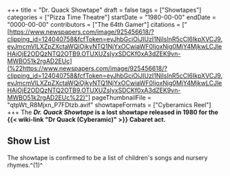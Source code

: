 +++
title = "Dr. Quack Showtape"
draft = false
tags = ["Showtapes"]
categories = ["Pizza Time Theatre"]
startDate = "1980-00-00"
endDate = "0000-00-00"
contributors = ["The 64th Gamer"]
citations = ["[https://www.newspapers.com/image/925456618/?clipping_id=124040758&fcfToken=eyJhbGciOiJIUzI1NiIsInR5cCI6IkpXVCJ9.eyJmcmVlLXZpZXctaWQiOjkyNTQ1NjYxOCwiaWF0IjoxNjg0MjY4MjkwLCJleHAiOjE2ODQzNTQ2OTB9.OTUXUZsIyxSDCKf0xA3dZEK9vn-MWBO51k2rgAD2EUc](%22https://www.newspapers.com/image/925456618/?clipping_id=124040758&fcfToken=eyJhbGciOiJIUzI1NiIsInR5cCI6IkpXVCJ9.eyJmcmVlLXZpZXctaWQiOjkyNTQ1NjYxOCwiaWF0IjoxNjg0MjY4MjkwLCJleHAiOjE2ODQzNTQ2OTB9.OTUXUZsIyxSDCKf0xA3dZEK9vn-MWBO51k2rgAD2EUc%22)"]
pageThumbnailFile = "qtpWt_R8Mjxn_P7FDtzb.avif"
showtapeFormats = ["Cyberamics Reel"]
+++
The ***Dr. Quack Showtape* is a lost showtape released in 1980 for the {{< wiki-link "Dr Quack (Cyberamic)" >}} Cabaret act.**

## Show List

The showtape is confirmed to be a list of children's songs and nursery rhymes.^(1)^
